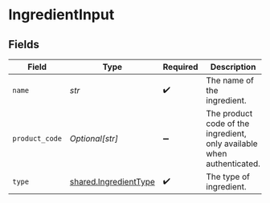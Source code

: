 # IngredientInput


## Fields

| Field                                                                  | Type                                                                   | Required                                                               | Description                                                            | Example                                                                |
| ---------------------------------------------------------------------- | ---------------------------------------------------------------------- | ---------------------------------------------------------------------- | ---------------------------------------------------------------------- | ---------------------------------------------------------------------- |
| `name`                                                                 | *str*                                                                  | :heavy_check_mark:                                                     | The name of the ingredient.                                            | Sugar Syrup                                                            |
| `product_code`                                                         | *Optional[str]*                                                        | :heavy_minus_sign:                                                     | The product code of the ingredient, only available when authenticated. | AC-A2DF3                                                               |
| `type`                                                                 | [shared.IngredientType](../../models/shared/ingredienttype.md)         | :heavy_check_mark:                                                     | The type of ingredient.                                                |                                                                        |